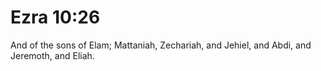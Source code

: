 # Ezra 10:26

And of the sons of Elam; Mattaniah, Zechariah, and Jehiel, and Abdi, and Jeremoth, and Eliah.